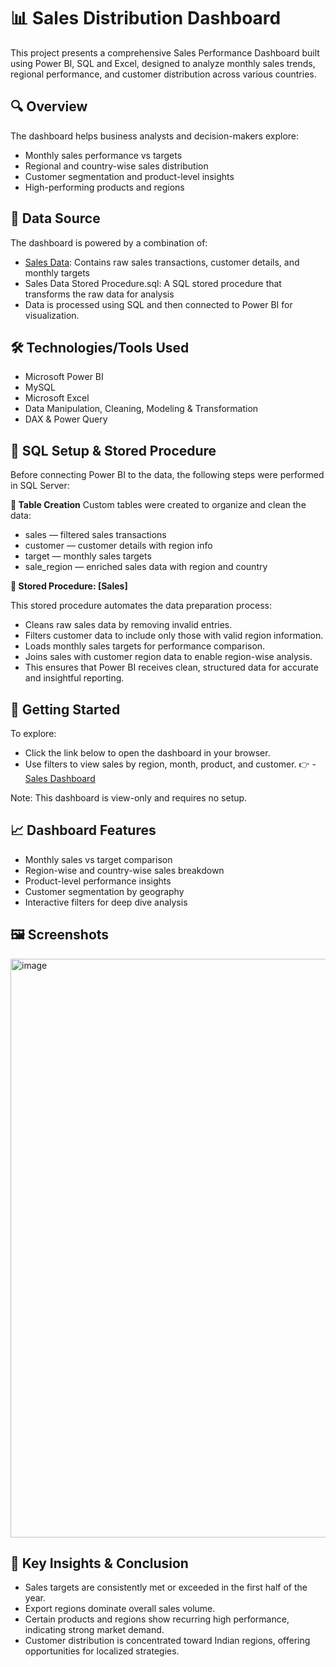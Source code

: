 # **📊 Sales Distribution Dashboard**

This project presents a comprehensive Sales Performance Dashboard built using Power BI, SQL and Excel, designed to analyze monthly sales trends, regional performance, and customer distribution across various countries.


## **🔍 Overview**

The dashboard helps business analysts and decision-makers explore:

- Monthly sales performance vs targets
- Regional and country-wise sales distribution
- Customer segmentation and product-level insights
- High-performing products and regions


## **📁 Data Source**

The dashboard is powered by a combination of:

- <a href="https://github.com/SurajRamteke39/Sales_Dashboard/commit/6c51b53287462dd8799dc03306ce8794d95d041a">Sales Data</a>: Contains raw sales transactions, customer details, and monthly targets
- Sales Data Stored Procedure.sql: A SQL stored procedure that transforms the raw data for analysis
- Data is processed using SQL and then connected to Power BI for visualization.


## **🛠️ Technologies/Tools Used**

- Microsoft Power BI
- MySQL
- Microsoft Excel
- Data Manipulation, Cleaning, Modeling & Transformation
- DAX & Power Query

  
## **🧾 SQL Setup & Stored Procedure**

Before connecting Power BI to the data, the following steps were performed in SQL Server:

**🔹 Table Creation**
Custom tables were created to organize and clean the data:

  - sales — filtered sales transactions
  - customer — customer details with region info
  - target — monthly sales targets
  - sale_region — enriched sales data with region and country

**🔹 Stored Procedure: [Sales]**

This stored procedure automates the data preparation process:

- Cleans raw sales data by removing invalid entries.
- Filters customer data to include only those with valid region information.
- Loads monthly sales targets for performance comparison.
- Joins sales with customer region data to enable region-wise analysis.
- This ensures that Power BI receives clean, structured data for accurate and insightful reporting.


## **🚀 Getting Started**

To explore:

- Click the link below to open the dashboard in your browser.
- Use filters to view sales by region, month, product, and customer.
👉 - <a href="https://app.powerbi.com/view?r=eyJrIjoiYmZiZGFjMjYtMzY5YS00YWE1LTgxNDgtNjA2MGQxYjZlZDEzIiwidCI6ImFjNDUxYzMzLWU4MGYtNDQwYi1hOTk2LTE0MjJkMzcwY2U2ZSJ9">Sales Dashboard</a>

Note: This dashboard is view-only and requires no setup.


## **📈 Dashboard Features**

- Monthly sales vs target comparison
- Region-wise and country-wise sales breakdown
- Product-level performance insights
- Customer segmentation by geography
- Interactive filters for deep dive analysis

  
## **🖼️ Screenshots**

<img width="1647" height="926" alt="image" src="https://github.com/user-attachments/assets/b01bfc70-ef98-4e56-ba51-09fbc2e9f9da" />


## **🧠 Key Insights & Conclusion**

- Sales targets are consistently met or exceeded in the first half of the year.
- Export regions dominate overall sales volume.
- Certain products and regions show recurring high performance, indicating strong market demand.
- Customer distribution is concentrated toward Indian regions, offering opportunities for localized strategies.
